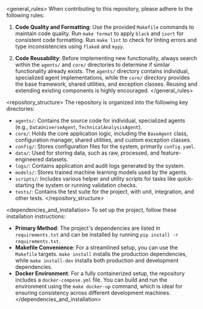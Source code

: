 <general_rules>
When contributing to this repository, please adhere to the following rules:

1.  **Code Quality and Formatting**: Use the provided `Makefile` commands to maintain code quality. Run `make format` to apply `black` and `isort` for consistent code formatting. Run `make lint` to check for linting errors and type inconsistencies using `flake8` and `mypy`.

2.  **Code Reusability**: Before implementing new functionality, always search within the `agents/` and `core/` directories to determine if similar functionality already exists. The `agents/` directory contains individual, specialized agent implementations, while the `core/` directory provides the base framework, shared utilities, and exception classes. Reusing and extending existing components is highly encouraged.
</general_rules>

<repository_structure>
The repository is organized into the following key directories:

-   `agents/`: Contains the source code for individual, specialized agents (e.g., `DataUniverseAgent`, `TechnicalAnalysisAgent`).
-   `core/`: Holds the core application logic, including the `BaseAgent` class, configuration manager, shared utilities, and custom exception classes.
-   `config/`: Stores configuration files for the system, primarily `config.yaml`.
-   `data/`: Used for storing data, such as raw, processed, and feature-engineered datasets.
-   `logs/`: Contains application and audit logs generated by the system.
-   `models/`: Stores trained machine learning models used by the agents.
-   `scripts/`: Includes various helper and utility scripts for tasks like quick-starting the system or running validation checks.
-   `tests/`: Contains the test suite for the project, with unit, integration, and other tests.
</repository_structure>

<dependencies_and_installation>
To set up the project, follow these installation instructions:

-   **Primary Method**: The project's dependencies are listed in `requirements.txt` and can be installed by running `pip install -r requirements.txt`.
-   **Makefile Convenience**: For a streamlined setup, you can use the `Makefile` targets. `make install` installs the production dependencies, while `make install-dev` installs both production and development dependencies.
-   **Docker Environment**: For a fully containerized setup, the repository includes a `docker-compose.yml` file. You can build and run the environment using the `make docker-up` command, which is ideal for ensuring consistency across different development machines.
</dependencies_and_installation>





